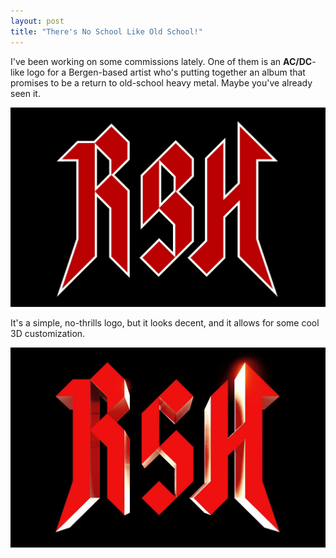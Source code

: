```yaml
---
layout: post
title: "There's No School Like Old School!"
---
```


I've been working on some commissions lately. One of them is an **AC/DC**-like logo for a Bergen-based artist who's putting together an album that promises to be a return to old-school heavy metal. Maybe you've already seen it. 


<img src="..\assets\img\projects\proj-3\rshkeyline.jpg" alt="RSH" width="600"/>

It's a simple, no-thrills logo, but it looks decent, and it allows for some cool 3D customization.

<img src="..\assets\img\projects\proj-3\redrunes.jpg" alt="RSH" width="600"/>
